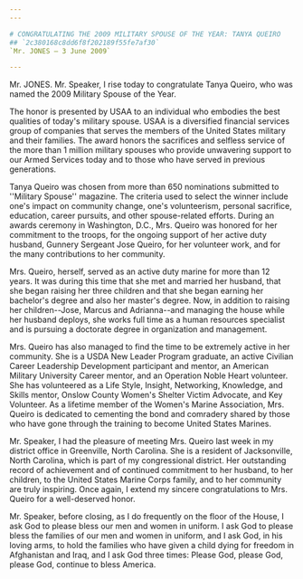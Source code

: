 ```yaml
---
---

# CONGRATULATING THE 2009 MILITARY SPOUSE OF THE YEAR: TANYA QUEIRO
## `2c380168c8dd6f8f202189f55fe7af30`
`Mr. JONES — 3 June 2009`

---
```



Mr. JONES. Mr. Speaker, I rise today to congratulate Tanya Queiro, 
who was named the 2009 Military Spouse of the Year.

The honor is presented by USAA to an individual who embodies the best 
qualities of today's military spouse. USAA is a diversified financial 
services group of companies that serves the members of the United 
States military and their families. The award honors the sacrifices and 
selfless service of the more than 1 million military spouses who 
provide unwavering support to our Armed Services today and to those who 
have served in previous generations.

Tanya Queiro was chosen from more than 650 nominations submitted to 
''Military Spouse'' magazine. The criteria used to select the winner 
include one's impact on community change, one's volunteerism, personal 
sacrifice, education, career pursuits, and other spouse-related 
efforts. During an awards ceremony in Washington, D.C., Mrs. Queiro was 
honored for her commitment to the troops, for the ongoing support of 
her active duty husband, Gunnery Sergeant Jose Queiro, for her 
volunteer work, and for the many contributions to her community.

Mrs. Queiro, herself, served as an active duty marine for more than 
12 years. It was during this time that she met and married her husband, 
that she began raising her three children and that she began earning 
her bachelor's degree and also her master's degree. Now, in addition to 
raising her children--Jose, Marcus and Adrianna--and managing the house 
while her husband deploys, she works full time as a human resources 
specialist and is pursuing a doctorate degree in organization and 
management.

Mrs. Queiro has also managed to find the time to be extremely active 
in her community. She is a USDA New Leader Program graduate, an active 
Civilian Career Leadership Development participant and mentor, an 
American Military University Career mentor, and an Operation Noble 
Heart volunteer. She has volunteered as a Life Style, Insight, 
Networking, Knowledge, and Skills mentor, Onslow County Women's Shelter 
Victim Advocate, and Key Volunteer. As a lifetime member of the Women's 
Marine Association, Mrs. Queiro is dedicated to cementing the bond and 
comradery shared by those who have gone through the training to become 
United States Marines.

Mr. Speaker, I had the pleasure of meeting Mrs. Queiro last week in 
my district office in Greenville, North Carolina. She is a resident of 
Jacksonville, North Carolina, which is part of my congressional 
district. Her outstanding record of achievement and of continued 
commitment to her husband, to her children, to the United States Marine 
Corps family, and to her community are truly inspiring. Once again, I 
extend my sincere congratulations to Mrs. Queiro for a well-deserved 
honor.

Mr. Speaker, before closing, as I do frequently on the floor of the 
House, I ask God to please bless our men and women in uniform. I ask 
God to please bless the families of our men and women in uniform, and I 
ask God, in his loving arms, to hold the families who have given a 
child dying for freedom in Afghanistan and Iraq, and I ask God three 
times: Please God, please God, please God, continue to bless America.
